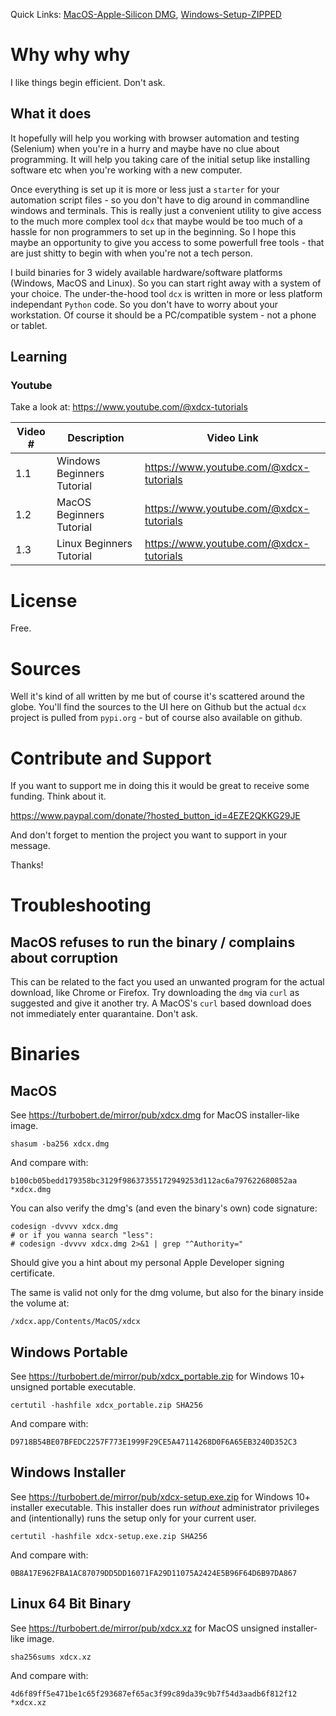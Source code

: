 Quick Links: [MacOS-Apple-Silicon DMG](https://turbobert.de/mirror/pub/xdcx.dmg), [Windows-Setup-ZIPPED](https://turbobert.de/mirror/pub/xdcx-setup.exe.zip)

# Why why why

I like things begin efficient. Don't ask.



## What it does

It hopefully will help you working with browser automation and testing (Selenium) when you're in a hurry and maybe have no clue about programming. It will help you taking care of the initial setup like installing software etc when you're working with a new computer.

Once everything is set up it is more or less just a `starter` for your automation script files - so you don't have to dig around in commandline windows and terminals. This is really just a convenient utility to give access to the much more complex tool `dcx` that maybe would be too much of a hassle for non programmers to set up in the beginning. So I hope this maybe an opportunity to give you access to some powerfull free tools - that are just shitty to begin with when you're not a tech person.

I build binaries for 3 widely available hardware/software platforms (Windows, MacOS and Linux). So you can start right away with a system of your choice. The under-the-hood tool `dcx` is written in more or less platform independant `Python` code. So you don't have to worry about your workstation. Of course it should be a PC/compatible system - not a phone or tablet.

## Learning

### Youtube

Take a look at: https://www.youtube.com/@xdcx-tutorials

| Video # | Description                | Video Link                                     |
| ------- | -------------------------- | ---------------------------------------------- |
| 1.1     | Windows Beginners Tutorial | https://www.youtube.com/@xdcx-tutorials        |
| 1.2     | MacOS Beginners Tutorial   | https://www.youtube.com/@xdcx-tutorials        |
| 1.3     | Linux Beginners Tutorial   | https://www.youtube.com/@xdcx-tutorials        |

# License

Free.

# Sources

Well it's kind of all written by me but of course it's scattered around the globe. You'll find the sources to the UI here on Github but the actual `dcx` project is pulled from `pypi.org` - but of course also available on github.


# Contribute and Support

If you want to support me in doing this it would be great to receive some funding. Think about it.

https://www.paypal.com/donate/?hosted_button_id=4EZE2QKKG29JE

And don't forget to mention the project you want to support in your message.

Thanks!

# Troubleshooting

## MacOS refuses to run the binary / complains about corruption

This can be related to the fact you used an unwanted program for the actual download, like Chrome or Firefox. Try downloading the `dmg` via `curl` as suggested and give it another try. A MacOS's `curl` based download does not immediately enter quarantaine. Don't ask.
# Binaries

## MacOS

See https://turbobert.de/mirror/pub/xdcx.dmg for MacOS installer-like image.

    shasum -ba256 xdcx.dmg

And compare with:

    b100cb05bedd179358bc3129f98637355172949253d112ac6a797622680852aa *xdcx.dmg

You can also verify the dmg's (and even the binary's own) code signature:

    codesign -dvvvv xdcx.dmg
    # or if you wanna search "less":
    # codesign -dvvvv xdcx.dmg 2>&1 | grep "^Authority="

Should give you a hint about my personal Apple Developer signing certificate.

The same is valid not only for the dmg volume, but also for the binary inside the volume at:

    /xdcx.app/Contents/MacOS/xdcx

## Windows Portable

See https://turbobert.de/mirror/pub/xdcx_portable.zip for Windows 10+ unsigned portable executable.

    certutil -hashfile xdcx_portable.zip SHA256

And compare with:

    D9718B54BE07BFEDC2257F773E1999F29CE5A47114268D0F6A65EB3240D352C3


## Windows Installer

See https://turbobert.de/mirror/pub/xdcx-setup.exe.zip for Windows 10+ installer executable. This installer does run *without* administrator privileges and (intentionally) runs the setup only for your current user.

    certutil -hashfile xdcx-setup.exe.zip SHA256

And compare with:

    0B8A17E962FBA1AC87079DD5DD16071FA29D11075A2424E5B96F64D6B97DA867

## Linux 64 Bit Binary

See https://turbobert.de/mirror/pub/xdcx.xz for MacOS unsigned installer-like image.

    sha256sums xdcx.xz

And compare with:

    4d6f89ff5e471be1c65f293687ef65ac3f99c89da39c9b7f54d3aadb6f812f12 *xdcx.xz



